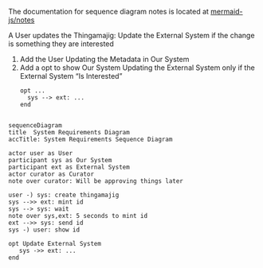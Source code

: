 The documentation for sequence diagram notes is located at [mermaid-js/notes](https://mermaid.js.org/syntax/sequenceDiagram.html#notes)

A User updates the Thingamajig: Update the External System if the change is something they are interested

1. Add the User Updating the Metadata in Our System
1. Add a opt to show Our System Updating the External System only if the External System “Is Interested”
   ```
   opt ...
     sys --> ext: ...
   end
   ```


```mermaid

sequenceDiagram
title  System Requirements Diagram
accTitle: System Requirements Sequence Diagram

actor user as User
participant sys as Our System
participant ext as External System
actor curator as Curator
note over curator: Will be approving things later

user -) sys: create thingamajig
sys -->> ext: mint id
sys --> sys: wait
note over sys,ext: 5 seconds to mint id
ext -->> sys: send id
sys -) user: show id

opt Update External System
   sys ->> ext: ...
end

```
